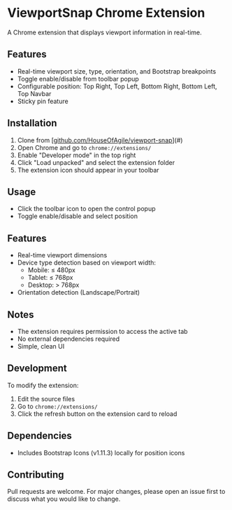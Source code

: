 # ViewportSnap Chrome Extension

A Chrome extension that displays viewport information in real-time.

## Features
- Real-time viewport size, type, orientation, and Bootstrap breakpoints
- Toggle enable/disable from toolbar popup
- Configurable position: Top Right, Top Left, Bottom Right, Bottom Left, Top Navbar
- Sticky pin feature

## Installation

1. Clone from [[github.com/HouseOfAgile/viewport-snap](https://github.com/HouseOfAgile/viewport-snap)](#)
2. Open Chrome and go to `chrome://extensions/`
3. Enable "Developer mode" in the top right
4. Click "Load unpacked" and select the extension folder
5. The extension icon should appear in your toolbar

## Usage
- Click the toolbar icon to open the control popup
- Toggle enable/disable and select position


## Features

- Real-time viewport dimensions
- Device type detection based on viewport width:
  - Mobile: ≤ 480px
  - Tablet: ≤ 768px
  - Desktop: > 768px
- Orientation detection (Landscape/Portrait)

## Notes

- The extension requires permission to access the active tab
- No external dependencies required
- Simple, clean UI

## Development

To modify the extension:
1. Edit the source files
2. Go to `chrome://extensions/`
3. Click the refresh button on the extension card to reload

## Dependencies

- Includes Bootstrap Icons (v1.11.3) locally for position icons

## Contributing

Pull requests are welcome. For major changes, please open an issue first to discuss what you would like to change.